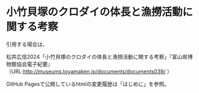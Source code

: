 # 小竹貝塚のクロダイの体長と漁撈活動に関する考察
引用する場合は、

松井広信2024「小竹貝塚のクロダイの体長と漁撈活動に関する考察」『富山県博物館協会電子紀要』（URL:http://museums.toyamaken.jp/documents/documents039/ ）

GitHub Pagesで公開しているhtmlの変更履歴は「はじめに」を参照。


